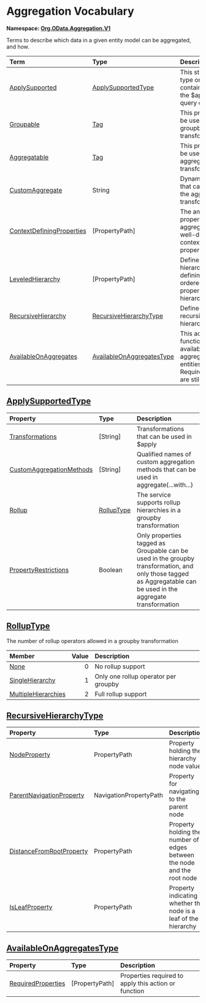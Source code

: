 # Aggregation Vocabulary
**Namespace: [Org.OData.Aggregation.V1](Org.OData.Aggregation.V1.xml)**

Terms to describe which data in a given entity model can be aggregated, and how.

Term|Type|Description
:---|:---|:----------
[ApplySupported](Org.OData.Aggregation.V1.xml#L60)|[ApplySupportedType](#ApplySupportedType)|<a name="ApplySupported"></a>This structured type or entity container supports the $apply system query option
[Groupable](Org.OData.Aggregation.V1.xml#L94)|[Tag](Org.OData.Core.V1.md#Tag)|<a name="Groupable"></a>This property can be used in the groupby transformation
[Aggregatable](Org.OData.Aggregation.V1.xml#L98)|[Tag](Org.OData.Core.V1.md#Tag)|<a name="Aggregatable"></a>This property can be used in the aggregate transformation
[CustomAggregate](Org.OData.Aggregation.V1.xml#L102)|String|<a name="CustomAggregate"></a>Dynamic property that can be used in the aggregate transformation
[ContextDefiningProperties](Org.OData.Aggregation.V1.xml#L108)|\[PropertyPath\]|<a name="ContextDefiningProperties"></a>The annotated property or custom aggregate is only well-defined in the context of these properties
[LeveledHierarchy](Org.OData.Aggregation.V1.xml#L116)|\[PropertyPath\]|<a name="LeveledHierarchy"></a>Defines a leveled hierarchy by defining an ordered list of properties in the hierarchy
[RecursiveHierarchy](Org.OData.Aggregation.V1.xml#L120)|[RecursiveHierarchyType](#RecursiveHierarchyType)|<a name="RecursiveHierarchy"></a>Defines a recursive hierarchy.
[AvailableOnAggregates](Org.OData.Aggregation.V1.xml#L185)|[AvailableOnAggregatesType](#AvailableOnAggregatesType)|<a name="AvailableOnAggregates"></a>This action or function is available on aggregated entities if the RequiredProperties are still defined

## <a name="ApplySupportedType"></a>[ApplySupportedType](Org.OData.Aggregation.V1.xml#L65)


Property|Type|Description
:-------|:---|:----------
[Transformations](Org.OData.Aggregation.V1.xml#L66)|\[String\]|Transformations that can be used in $apply
[CustomAggregationMethods](Org.OData.Aggregation.V1.xml#L69)|\[String\]|Qualified names of custom aggregation methods that can be used in aggregate(...with...)
[Rollup](Org.OData.Aggregation.V1.xml#L72)|[RollupType](#RollupType)|The service supports rollup hierarchies in a groupby transformation
[PropertyRestrictions](Org.OData.Aggregation.V1.xml#L75)|Boolean|Only properties tagged as Groupable can be used in the groupby transformation, and only those tagged as Aggregatable can be used in the aggregate transformation

## <a name="RollupType"></a>[RollupType](Org.OData.Aggregation.V1.xml#L81)
The number of rollup operators allowed in a groupby transformation

Member|Value|Description
:-----|----:|:----------
[None](Org.OData.Aggregation.V1.xml#L83)|0|No rollup support
[SingleHierarchy](Org.OData.Aggregation.V1.xml#L86)|1|Only one rollup operator per groupby
[MultipleHierarchies](Org.OData.Aggregation.V1.xml#L89)|2|Full rollup support

## <a name="RecursiveHierarchyType"></a>[RecursiveHierarchyType](Org.OData.Aggregation.V1.xml#L124)


Property|Type|Description
:-------|:---|:----------
[NodeProperty](Org.OData.Aggregation.V1.xml#L125)|PropertyPath|Property holding the hierarchy node value
[ParentNavigationProperty](Org.OData.Aggregation.V1.xml#L128)|NavigationPropertyPath|Property for navigating to the parent node
[DistanceFromRootProperty](Org.OData.Aggregation.V1.xml#L131)|PropertyPath|Property holding the number of edges between the node and the root node
[IsLeafProperty](Org.OData.Aggregation.V1.xml#L134)|PropertyPath|Property indicating whether the node is a leaf of the hierarchy

## <a name="AvailableOnAggregatesType"></a>[AvailableOnAggregatesType](Org.OData.Aggregation.V1.xml#L189)


Property|Type|Description
:-------|:---|:----------
[RequiredProperties](Org.OData.Aggregation.V1.xml#L190)|\[PropertyPath\]|Properties required to apply this action or function
